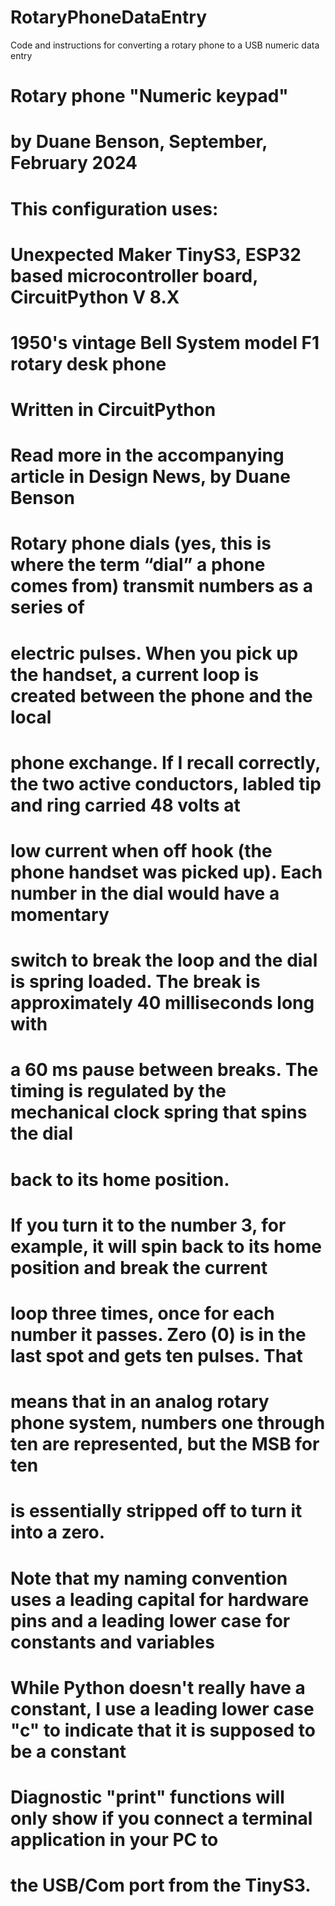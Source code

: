 # RotaryPhoneDataEntry
Code and instructions for converting a rotary phone to a USB numeric data entry
# Rotary phone "Numeric keypad"
# by Duane Benson, September, February 2024
#
# This configuration uses: 
#   Unexpected Maker TinyS3, ESP32 based microcontroller board, CircuitPython V 8.X
#   1950's vintage Bell System model F1 rotary desk phone
#
#   Written in CircuitPython
#   Read more in the accompanying article in Design News, by Duane Benson
#
#   Rotary phone dials (yes, this is where the term “dial” a phone comes from) transmit numbers as a series of 
#   electric pulses. When you pick up the handset, a current loop is created between the phone and the local 
#   phone exchange. If I recall correctly, the two active conductors, labled tip and ring carried 48 volts at 
#   low current when off hook (the phone handset was picked up). Each number in the dial would have a momentary 
#   switch to break the loop and the dial is spring loaded. The break is approximately 40 milliseconds long with 
#   a 60 ms pause between breaks. The timing is regulated by the mechanical clock spring that spins the dial 
#   back to its home position.
#
#   If you turn it to the number 3, for example, it will spin back to its home position and break the current 
#   loop three times, once for each number it passes. Zero (0) is in the last spot and gets ten pulses. That 
#   means that in an analog rotary phone system, numbers one through ten are represented, but the MSB for ten 
#   is essentially stripped off to turn it into a zero.
#
# Note that my naming convention uses a leading capital for hardware pins and a leading lower case for constants and variables
# While Python doesn't really have a constant, I use a leading lower case "c" to indicate that it is supposed to be a constant
#
# Diagnostic "print" functions will only show if you connect a terminal application in your PC to
# the USB/Com port from the TinyS3.
